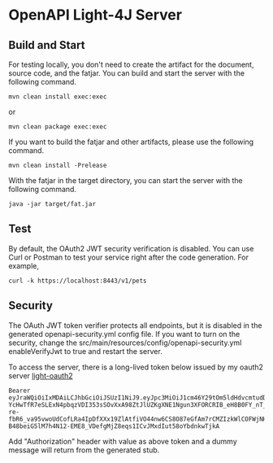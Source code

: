 # OpenAPI Light-4J Server

## Build and Start

For testing locally, you don't need to create the artifact for the document, source code, and the fatjar. You can build and start the server with the following command.

```
mvn clean install exec:exec
```

or

```
mvn clean package exec:exec
```

If you want to build the fatjar and other artifacts, please use the following command.

```
mvn clean install -Prelease
```

With the fatjar in the target directory, you can start the server with the following command.

```
java -jar target/fat.jar
```

## Test

By default, the OAuth2 JWT security verification is disabled. You can use Curl or Postman to test your service right after the code generation. For example,


```
curl -k https://localhost:8443/v1/pets
```


## Security

The OAuth JWT token verifier protects all endpoints, but it is disabled in the generated openapi-security.yml config file. If you want to turn on the security,  change the src/main/resources/config/openapi-security.yml   enableVerifyJwt to true and restart the server.


To access the server, there is a long-lived token below issued by my
oauth2 server [light-oauth2](https://github.com/networknt/light-oauth2)

```
Bearer eyJraWQiOiIxMDAiLCJhbGciOiJSUzI1NiJ9.eyJpc3MiOiJ1cm46Y29tOm5ldHdvcmtudDpvYXV0aDI6djEiLCJhdWQiOiJ1cm46Y29tLm5ldHdvcmtudCIsImV4cCI6MTc5MDAzNTcwOSwianRpIjoiSTJnSmdBSHN6NzJEV2JWdUFMdUU2QSIsImlhdCI6MTQ3NDY3NTcwOSwibmJmIjoxNDc0Njc1NTg5LCJ2ZXJzaW9uIjoiMS4wIiwidXNlcl9pZCI6InN0ZXZlIiwidXNlcl90eXBlIjoiRU1QTE9ZRUUiLCJjbGllbnRfaWQiOiJmN2Q0MjM0OC1jNjQ3LTRlZmItYTUyZC00YzU3ODc0MjFlNzIiLCJzY29wZSI6WyJ3cml0ZTpwZXRzIiwicmVhZDpwZXRzIl19.mue6eh70kGS3Nt2BCYz7ViqwO7lh_4JSFwcHYdJMY6VfgKTHhsIGKq2uEDt3zwT56JFAePwAxENMGUTGvgceVneQzyfQsJeVGbqw55E9IfM_uSM-YcHwTfR7eSLExN4pbqzVDI353sSOvXxA98ZtJlUZKgXNE1Ngun3XFORCRIB_eH8B0FY_nT_D1Dq2WJrR-re-fbR6_va95vwoUdCofLRa4IpDfXXx19ZlAtfiVO44nw6CS8O87eGfAm7rCMZIzkWlCOFWjNHnCeRsh7CVdEH34LF-B48beiG5lM7h4N12-EME8_VDefgMjZ8eqs1ICvJMxdIut58oYbdnkwTjkA
```

Add "Authorization" header with value as above token and a dummy message will return from the generated stub.

